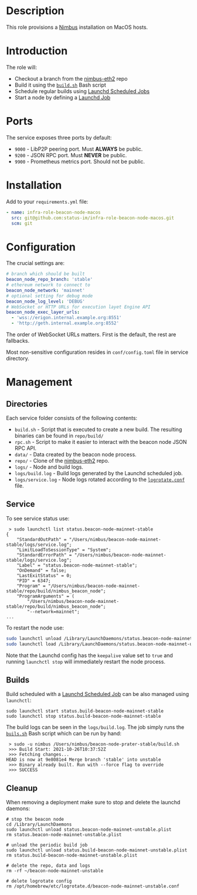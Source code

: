 # Description

This role provisions a [Nimbus](https://nimbus.team/) installation on MacOS hosts.

# Introduction

The role will:

* Checkout a branch from the [nimbus-eth2](https://github.com/status-im/nimbus-eth2) repo
* Build it using the [`build.sh`](./templates/build.sh.j2) Bash script
* Schedule regular builds using [Launchd Scheduled Jobs](https://developer.apple.com/library/archive/documentation/MacOSX/Conceptual/BPSystemStartup/Chapters/ScheduledJobs.html)
* Start a node by defining a [Launchd Job](https://developer.apple.com/library/archive/documentation/MacOSX/Conceptual/BPSystemStartup/Chapters/CreatingLaunchdJobs.html)

# Ports

The service exposes three ports by default:

* `9000` - LibP2P peering port. Must __ALWAYS__ be public.
* `9200` - JSON RPC port. Must __NEVER__ be public.
* `9900` - Prometheus metrics port. Should not be public.

# Installation

Add to your `requirements.yml` file:
```yaml
- name: infra-role-beacon-node-macos
  src: git@github.com:status-im/infra-role-beacon-node-macos.git
  scm: git
```

# Configuration

The crucial settings are:
```yaml
# branch which should be built
beacon_node_repo_branch: 'stable'
# ethereum network to connect to
beacon_node_network: 'mainnet'
# optional setting for debug mode
beacon_node_log_level: 'DEBUG'
# WebSocket or HTTP URLs for execution layet Engine API
beacon_node_exec_layer_urls:
  - 'wss://erigon.internal.example.org:8551'
  - 'http://geth.internal.example.org:8552'
```
The order of WebSocket URLs matters. First is the default, the rest are fallbacks.

Most non-sensitive configuration resides in `conf/config.toml` file in service directory.

# Management

## Directories

Each service folder consists of the following contents:

* `build.sh` - Script that is executed to create a new build. The resulting binaries can be found in `repo/build/`
* `rpc.sh` - Script to make it easier to interact with the beacon node JSON RPC API.
* `data/` - Data created by the beacon node process.
* `repo/` - Clone of the [nimbus-eth2](https://github.com/status-im/nimbus-eth2) repo.
* `logs/` - Node and build logs.
* `logs/build.log` - Build logs generated by the Launchd scheduled job.
* `logs/service.log` - Node logs rotated according to the [`logrotate.conf`](./templates/launchd-logrotate.plist.j2) file.

## Service

To see service status use:
```
 > sudo launchctl list status.beacon-node-mainnet-stable
{
	"StandardOutPath" = "/Users/nimbus/beacon-node-mainnet-stable/logs/service.log";
	"LimitLoadToSessionType" = "System";
	"StandardErrorPath" = "/Users/nimbus/beacon-node-mainnet-stable/logs/service.log";
	"Label" = "status.beacon-node-mainnet-stable";
	"OnDemand" = false;
	"LastExitStatus" = 0;
	"PID" = 6347;
	"Program" = "/Users/nimbus/beacon-node-mainnet-stable/repo/build/nimbus_beacon_node";
	"ProgramArguments" = (
		"/Users/nimbus/beacon-node-mainnet-stable/repo/build/nimbus_beacon_node";
		"--network=mainnet";
...
```
To restart the node use:
```sh
sudo launchctl unload /Library/LaunchDaemons/status.beacon-node-mainnet-unstable.plist
sudo launchctl load /Library/LaunchDaemons/status.beacon-node-mainnet-unstable.plist
```
Note that the Launchd config has the `keepalive` value set to `true` and
running `launchctl stop` will immediately restart the node process.

## Builds

Build scheduled with a [Launchd Scheduled Job](https://developer.apple.com/library/archive/documentation/MacOSX/Conceptual/BPSystemStartup/Chapters/ScheduledJobs.html) can be also managed using `launchctl`:
```
sudo launchctl start status.build-beacon-node-mainnet-stable
sudo launchctl stop status.build-beacon-node-mainnet-stable
```
The build logs can be seen in the `logs/build.log`.
The job simply runs the [`buils.sh`](./templates/build.sh.j2) Bash script which can be run by hand:
```
 > sudo -u nimbus /Users/nimbus/beacon-node-prater-stable/build.sh 
 >>> Build Start: 2021-10-26T10:37:52Z
 >>> Fetching changes...
HEAD is now at 9e8081e4 Merge branch 'stable' into unstable
 >>> Binary already built. Run with --force flag to override
 >>> SUCCESS
```

## Cleanup

When removing a deployment make sure to stop and delete the launchd daemons:
```
# stop the beacon node
cd /Library/LaunchDaemons
sudo launchctl unload status.beacon-node-mainnet-unstable.plist
rm status.beacon-node-mainnet-unstable.plist

# unload the periodic build job
sudo launchctl unload status.build-beacon-node-mainnet-unstable.plist
rm status.build-beacon-node-mainnet-unstable.plist

# delete the repo, data and logs
rm -rf ~/beacon-node-mainnet-unstable

# delete logrotate config
rm /opt/homebrew/etc/logrotate.d/beacon-node-mainnet-unstable.conf
```
